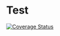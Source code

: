 # Test
[![Coverage Status](https://coveralls.io/repos/github/Tvorobusheck/Test/badge.svg?branch=master)](https://coveralls.io/github/Tvorobusheck/Test?branch=master)
